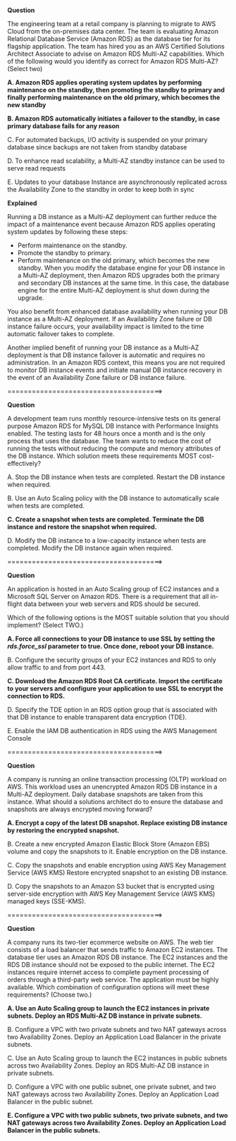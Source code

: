 **Question**

The engineering team at a retail company is planning to migrate to AWS Cloud from the on-premises data center. The team is evaluating Amazon Relational Database Service (Amazon RDS) as the database tier for its flagship application. The team has hired you as an AWS Certified Solutions Architect Associate to advise on Amazon RDS Multi-AZ capabilities.
Which of the following would you identify as correct for Amazon RDS Multi-AZ? (Select two)

**A. Amazon RDS applies operating system updates by performing maintenance on the standby, then promoting the standby to primary and finally performing maintenance on the old primary, which becomes the new standby**

**B. Amazon RDS automatically initiates a failover to the standby, in case primary database fails for any reason**

C. For automated backups, I/O activity is suspended on your primary database since backups are not taken from standby database

D. To enhance read scalability, a Multi-AZ standby instance can be used to serve read requests

E. Updates to your database Instance are asynchronously replicated across the Availability Zone to the standby in order to keep both in sync

**Explained**

Running a DB instance as a Multi-AZ deployment can further reduce the impact of a maintenance event because Amazon RDS applies operating system updates by following these steps:
* Perform maintenance on the standby.
* Promote the standby to primary.
* Perform maintenance on the old primary, which becomes the new standby.
When you modify the database engine for your DB instance in a Multi-AZ deployment, then Amazon RDS upgrades both the primary and secondary DB instances at the same time. In this case, the database engine for the entire Multi-AZ deployment is shut down during the upgrade.

You also benefit from enhanced database availability when running your DB instance as a Multi-AZ deployment. If an Availability Zone failure or DB instance failure occurs, your availability impact is limited to the time automatic failover takes to complete.

Another implied benefit of running your DB instance as a Multi-AZ deployment is that DB instance failover is automatic and requires no administration. In an Amazon RDS context, this means you are not required to monitor DB instance events and initiate manual DB instance recovery in the event of an Availability Zone failure or DB instance failure.

======================================>

**Question**

A development team runs monthly resource-intensive tests on its general purpose Amazon RDS for MySQL DB instance with Performance Insights enabled. The testing lasts for 48 hours once a month and is the only process that uses the database. The team wants to reduce the cost of running the tests without reducing the compute and memory attributes of the DB instance.
Which solution meets these requirements MOST cost-effectively?

A. Stop the DB instance when tests are completed. Restart the DB instance when required.

B. Use an Auto Scaling policy with the DB instance to automatically scale when tests are completed.

**C. Create a snapshot when tests are completed. Terminate the DB instance and restore the snapshot when required.**

D. Modify the DB instance to a low-capacity instance when tests are completed. Modify the DB instance again when required.

======================================>

**Question**

An application is hosted in an Auto Scaling group of EC2 instances and a Microsoft SQL Server on Amazon RDS. There is a requirement that all in-flight data between your web servers and RDS should be secured.

Which of the following options is the MOST suitable solution that you should implement? (Select TWO.)


**A. Force all connections to your DB instance to use SSL by setting the *rds.force_ssl* parameter to true. Once done, reboot your DB instance.**

B. Configure the security groups of your EC2 instances and RDS to only allow traffic to and from port 443.

**C. Download the Amazon RDS Root CA certificate. Import the certificate to your servers and configure your application to use SSL to encrypt the connection to RDS.**

D. Specify the TDE option in an RDS option group that is associated with that DB instance to enable transparent data encryption (TDE).

E. Enable the IAM DB authentication in RDS using the AWS Management Console

======================================>

**Question**

A company is running an online transaction processing (OLTP) workload on AWS. This workload uses an unencrypted Amazon RDS DB instance in a Multi-AZ deployment. Daily database snapshots are taken from this instance.
What should a solutions architect do to ensure the database and snapshots are always encrypted moving forward?

**A. Encrypt a copy of the latest DB snapshot. Replace existing DB instance by restoring the encrypted snapshot.**

B. Create a new encrypted Amazon Elastic Block Store (Amazon EBS) volume and copy the snapshots to it. Enable encryption on the DB instance.

C. Copy the snapshots and enable encryption using AWS Key Management Service (AWS KMS) Restore encrypted snapshot to an existing DB instance.

D. Copy the snapshots to an Amazon S3 bucket that is encrypted using server-side encryption with AWS Key Management Service (AWS KMS) managed keys (SSE-KMS).

======================================>

**Question**

A company runs its two-tier ecommerce website on AWS. The web tier consists of a load balancer that sends traffic to Amazon EC2 instances. The database tier uses an Amazon RDS DB instance. The EC2 instances and the RDS DB instance should not be exposed to the public internet. The EC2 instances require internet access to complete payment processing of orders through a third-party web service. The application must be highly available.
Which combination of configuration options will meet these requirements? (Choose two.)

**A. Use an Auto Scaling group to launch the EC2 instances in private subnets. Deploy an RDS Multi-AZ DB instance in private subnets.**

B. Configure a VPC with two private subnets and two NAT gateways across two Availability Zones. Deploy an Application Load Balancer in the private subnets.

C. Use an Auto Scaling group to launch the EC2 instances in public subnets across two Availability Zones. Deploy an RDS Multi-AZ DB instance in private subnets.

D. Configure a VPC with one public subnet, one private subnet, and two NAT gateways across two Availability Zones. Deploy an Application Load Balancer in the public subnet.

**E. Configure a VPC with two public subnets, two private subnets, and two NAT gateways across two Availability Zones. Deploy an Application Load Balancer in the public subnets.**